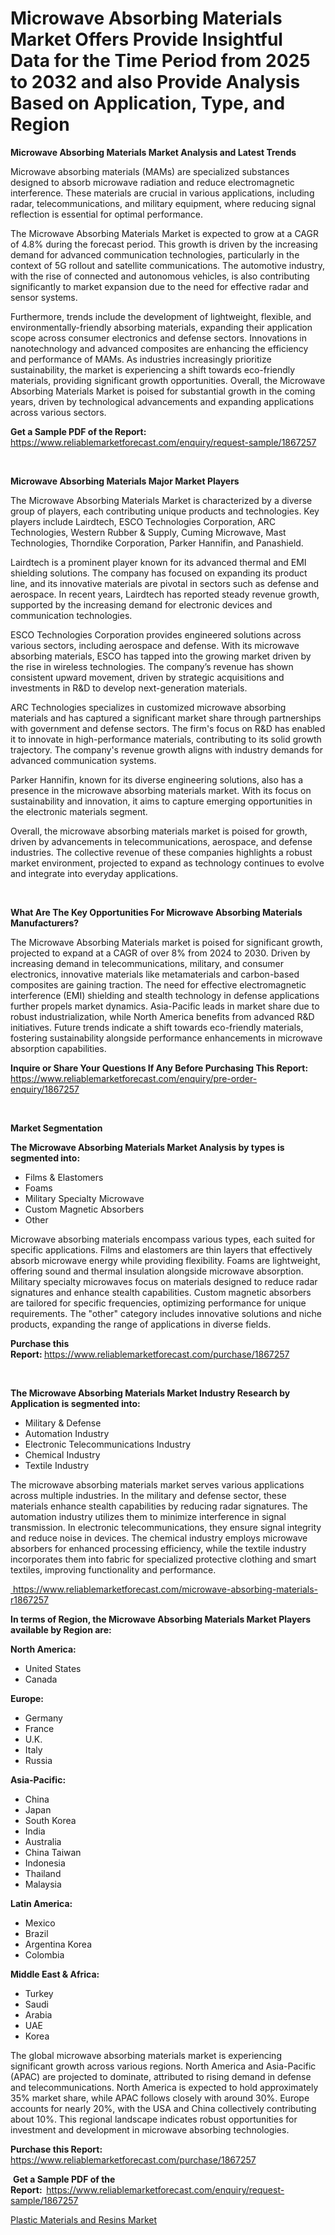 <p><h1>Microwave Absorbing Materials Market Offers Provide Insightful Data for the Time Period from 2025 to 2032 and also Provide Analysis Based on Application, Type, and Region</h1></p><p><strong>Microwave Absorbing Materials Market Analysis and Latest Trends</strong></p>
<p><p>Microwave absorbing materials (MAMs) are specialized substances designed to absorb microwave radiation and reduce electromagnetic interference. These materials are crucial in various applications, including radar, telecommunications, and military equipment, where reducing signal reflection is essential for optimal performance.</p><p>The Microwave Absorbing Materials Market is expected to grow at a CAGR of 4.8% during the forecast period. This growth is driven by the increasing demand for advanced communication technologies, particularly in the context of 5G rollout and satellite communications. The automotive industry, with the rise of connected and autonomous vehicles, is also contributing significantly to market expansion due to the need for effective radar and sensor systems.</p><p>Furthermore, trends include the development of lightweight, flexible, and environmentally-friendly absorbing materials, expanding their application scope across consumer electronics and defense sectors. Innovations in nanotechnology and advanced composites are enhancing the efficiency and performance of MAMs. As industries increasingly prioritize sustainability, the market is experiencing a shift towards eco-friendly materials, providing significant growth opportunities. Overall, the Microwave Absorbing Materials Market is poised for substantial growth in the coming years, driven by technological advancements and expanding applications across various sectors.</p></p>
<p><strong>Get a Sample PDF of the Report:&nbsp;</strong> <a href="https://www.reliablemarketforecast.com/enquiry/request-sample/1867257?utm_campaign=1110&utm_medium=2&utm_source=Github&utm_content=ia&utm_term=06022025&utm_id=microwave-absorbing-materials">https://www.reliablemarketforecast.com/enquiry/request-sample/1867257</a></p>
<p>&nbsp;</p>
<p><strong>Microwave Absorbing Materials Major Market Players</strong></p>
<p><p>The Microwave Absorbing Materials Market is characterized by a diverse group of players, each contributing unique products and technologies. Key players include Lairdtech, ESCO Technologies Corporation, ARC Technologies, Western Rubber & Supply, Cuming Microwave, Mast Technologies, Thorndike Corporation, Parker Hannifin, and Panashield.</p><p>Lairdtech is a prominent player known for its advanced thermal and EMI shielding solutions. The company has focused on expanding its product line, and its innovative materials are pivotal in sectors such as defense and aerospace. In recent years, Lairdtech has reported steady revenue growth, supported by the increasing demand for electronic devices and communication technologies.</p><p>ESCO Technologies Corporation provides engineered solutions across various sectors, including aerospace and defense. With its microwave absorbing materials, ESCO has tapped into the growing market driven by the rise in wireless technologies. The company’s revenue has shown consistent upward movement, driven by strategic acquisitions and investments in R&D to develop next-generation materials.</p><p>ARC Technologies specializes in customized microwave absorbing materials and has captured a significant market share through partnerships with government and defense sectors. The firm's focus on R&D has enabled it to innovate in high-performance materials, contributing to its solid growth trajectory. The company's revenue growth aligns with industry demands for advanced communication systems.</p><p>Parker Hannifin, known for its diverse engineering solutions, also has a presence in the microwave absorbing materials market. With its focus on sustainability and innovation, it aims to capture emerging opportunities in the electronic materials segment.</p><p>Overall, the microwave absorbing materials market is poised for growth, driven by advancements in telecommunications, aerospace, and defense industries. The collective revenue of these companies highlights a robust market environment, projected to expand as technology continues to evolve and integrate into everyday applications.</p></p>
<p>&nbsp;</p>
<p><strong>What Are The Key Opportunities For Microwave Absorbing Materials Manufacturers?</strong></p>
<p><p>The Microwave Absorbing Materials market is poised for significant growth, projected to expand at a CAGR of over 8% from 2024 to 2030. Driven by increasing demand in telecommunications, military, and consumer electronics, innovative materials like metamaterials and carbon-based composites are gaining traction. The need for effective electromagnetic interference (EMI) shielding and stealth technology in defense applications further propels market dynamics. Asia-Pacific leads in market share due to robust industrialization, while North America benefits from advanced R&D initiatives. Future trends indicate a shift towards eco-friendly materials, fostering sustainability alongside performance enhancements in microwave absorption capabilities.</p></p>
<p><strong>Inquire or Share Your Questions If Any Before Purchasing This Report:</strong> <a href="https://www.reliablemarketforecast.com/enquiry/pre-order-enquiry/1867257?utm_campaign=1110&utm_medium=2&utm_source=Github&utm_content=ia&utm_term=06022025&utm_id=microwave-absorbing-materials">https://www.reliablemarketforecast.com/enquiry/pre-order-enquiry/1867257</a></p>
<p>&nbsp;</p>
<p><strong>Market Segmentation</strong></p>
<p><strong>The Microwave Absorbing Materials Market Analysis by types is segmented into:</strong></p>
<p><ul><li>Films & Elastomers</li><li>Foams</li><li>Military Specialty Microwave</li><li>Custom Magnetic Absorbers</li><li>Other</li></ul></p>
<p><p>Microwave absorbing materials encompass various types, each suited for specific applications. Films and elastomers are thin layers that effectively absorb microwave energy while providing flexibility. Foams are lightweight, offering sound and thermal insulation alongside microwave absorption. Military specialty microwaves focus on materials designed to reduce radar signatures and enhance stealth capabilities. Custom magnetic absorbers are tailored for specific frequencies, optimizing performance for unique requirements. The "other" category includes innovative solutions and niche products, expanding the range of applications in diverse fields.</p></p>
<p><strong>Purchase this Report:&nbsp;</strong><a href="https://www.reliablemarketforecast.com/purchase/1867257?utm_campaign=1110&utm_medium=2&utm_source=Github&utm_content=ia&utm_term=06022025&utm_id=microwave-absorbing-materials">https://www.reliablemarketforecast.com/purchase/1867257</a></p>
<p>&nbsp;</p>
<p><strong>The Microwave Absorbing Materials Market Industry Research by Application is segmented into:</strong></p>
<p><ul><li>Military & Defense</li><li>Automation Industry</li><li>Electronic Telecommunications Industry</li><li>Chemical Industry</li><li>Textile Industry</li></ul></p>
<p><p>The microwave absorbing materials market serves various applications across multiple industries. In the military and defense sector, these materials enhance stealth capabilities by reducing radar signatures. The automation industry utilizes them to minimize interference in signal transmission. In electronic telecommunications, they ensure signal integrity and reduce noise in devices. The chemical industry employs microwave absorbers for enhanced processing efficiency, while the textile industry incorporates them into fabric for specialized protective clothing and smart textiles, improving functionality and performance.</p></p>
<p><a href="https://www.reliablemarketforecast.com/microwave-absorbing-materials-r1867257?utm_campaign=1110&utm_medium=2&utm_source=Github&utm_content=ia&utm_term=06022025&utm_id=microwave-absorbing-materials">&nbsp;https://www.reliablemarketforecast.com/microwave-absorbing-materials-r1867257</a></p>
<p><strong>In terms of Region, the Microwave Absorbing Materials Market Players available by Region are:</strong></p>
<p>
    <p> <strong> North America: </strong>
        <ul>
            <li>United States</li>
            <li>Canada</li>
        </ul>
        </p> 
    <p> <strong> Europe: </strong>
        <ul>
            <li>Germany</li>
            <li>France</li>
            <li>U.K.</li>
            <li>Italy</li>
            <li>Russia</li>
        </ul>
        </p> 
    <p> <strong> Asia-Pacific: </strong>
        <ul>
            <li>China</li>
            <li>Japan</li>
            <li>South Korea</li>
            <li>India</li>
            <li>Australia</li>
            <li>China Taiwan</li>
            <li>Indonesia</li>
            <li>Thailand</li>
            <li>Malaysia</li>
        </ul>
        </p> 
    <p> <strong> Latin America: </strong>
        <ul>
            <li>Mexico</li>
            <li>Brazil</li>
            <li>Argentina Korea</li>
            <li>Colombia</li>
        </ul>
        </p> 
    <p> <strong> Middle East & Africa: </strong>
        <ul>
            <li>Turkey</li>
            <li>Saudi</li>
            <li>Arabia</li>
            <li>UAE</li>
            <li>Korea</li>
        </ul>
    </p>
    </p>
<p><p>The global microwave absorbing materials market is experiencing significant growth across various regions. North America and Asia-Pacific (APAC) are projected to dominate, attributed to rising demand in defense and telecommunications. North America is expected to hold approximately 35% market share, while APAC follows closely with around 30%. Europe accounts for nearly 20%, with the USA and China collectively contributing about 10%. This regional landscape indicates robust opportunities for investment and development in microwave absorbing technologies.</p></p>
<p><strong>Purchase this Report: </strong><a href="https://www.reliablemarketforecast.com/purchase/1867257?utm_campaign=1110&utm_medium=2&utm_source=Github&utm_content=ia&utm_term=06022025&utm_id=microwave-absorbing-materials">https://www.reliablemarketforecast.com/purchase/1867257</a></p>
<p>&nbsp;<strong>Get a Sample PDF of the Report:&nbsp;&nbsp;</strong><a href="https://www.reliablemarketforecast.com/enquiry/request-sample/1867257?utm_campaign=1110&utm_medium=2&utm_source=Github&utm_content=ia&utm_term=06022025&utm_id=microwave-absorbing-materials">https://www.reliablemarketforecast.com/enquiry/request-sample/1867257</a></p>
<p><strong></strong></p>
<p><p><a href="https://github.com/WillieWoodard/Market-Research-Report-List-7/blob/main/plastic-materials-and-resins-market.md?utm_campaign=1110&utm_medium=2&utm_source=Github&utm_content=ia&utm_term=06022025&utm_id=microwave-absorbing-materials">Plastic Materials and Resins Market</a></p></p>